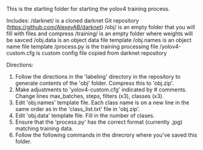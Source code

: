 This is the starting folder for starting the yolov4 training process. 

Includes:
/darknet/ is a cloned darknet Git repository (https://github.com/AlexeyAB/darknet)
/obj/ is an empty folder that you will fill with files and compress
/training/ is an empty folder where weights will be savced
/obj.data is an object data file template
/obj.names is an object name file template
/process.py is the training processing file
/yolov4-custom.cfg is custom config file copied from darknet repository

Directions:
1. Follow the directions in the 'labeling' directory in the repository to generate contents of the 'obj' folder. Compress this to 'obj.zip'. 
2. Make adjustments to 'yolov4-custom.cfg' indicated by # comments. Change lines max_batches, steps, filters (x3), classes (x3).
3. Edit 'obj.names' template file. Each class name is on a new line in the same order as in the 'class_list.txt' file in 'obj.zip'.  
4. Edit 'obj.data' template file. Fill in the number of clases.
5. Ensure that the 'process.py' has the correct format (currently .jpg) matching training data. 
6. Follow the following commands in the direcrory where you've saved this folder.
